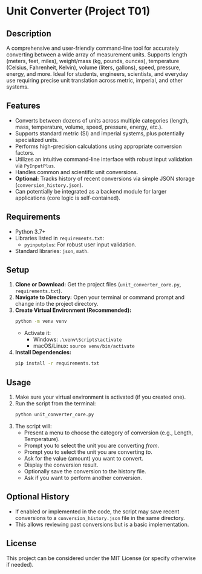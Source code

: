# Unit Converter (Project T01)

## Description

A comprehensive and user-friendly command-line tool for accurately converting between a wide array of measurement units. Supports length (meters, feet, miles), weight/mass (kg, pounds, ounces), temperature (Celsius, Fahrenheit, Kelvin), volume (liters, gallons), speed, pressure, energy, and more. Ideal for students, engineers, scientists, and everyday use requiring precise unit translation across metric, imperial, and other systems.

## Features

*   Converts between dozens of units across multiple categories (length, mass, temperature, volume, speed, pressure, energy, etc.).
*   Supports standard metric (SI) and imperial systems, plus potentially specialized units.
*   Performs high-precision calculations using appropriate conversion factors.
*   Utilizes an intuitive command-line interface with robust input validation via `PyInputPlus`.
*   Handles common and scientific unit conversions.
*   **Optional:** Tracks history of recent conversions via simple JSON storage (`conversion_history.json`).
*   Can potentially be integrated as a backend module for larger applications (core logic is self-contained).

## Requirements

*   Python 3.7+
*   Libraries listed in `requirements.txt`:
    *   `pyinputplus`: For robust user input validation.
*   Standard libraries: `json`, `math`.

## Setup

1.  **Clone or Download:** Get the project files (`unit_converter_core.py`, `requirements.txt`).
2.  **Navigate to Directory:** Open your terminal or command prompt and change into the project directory.
3.  **Create Virtual Environment (Recommended):**
    ```bash
    python -m venv venv
    ```
    *   Activate it:
        *   Windows: `.\venv\Scripts\activate`
        *   macOS/Linux: `source venv/bin/activate`
4.  **Install Dependencies:**
    ```bash
    pip install -r requirements.txt
    ```

## Usage

1.  Make sure your virtual environment is activated (if you created one).
2.  Run the script from the terminal:
    ```bash
    python unit_converter_core.py
    ```
3.  The script will:
    *   Present a menu to choose the category of conversion (e.g., Length, Temperature).
    *   Prompt you to select the unit you are converting *from*.
    *   Prompt you to select the unit you are converting *to*.
    *   Ask for the value (amount) you want to convert.
    *   Display the conversion result.
    *   Optionally save the conversion to the history file.
    *   Ask if you want to perform another conversion.

## Optional History

*   If enabled or implemented in the code, the script may save recent conversions to a `conversion_history.json` file in the same directory.
*   This allows reviewing past conversions but is a basic implementation.

## License

This project can be considered under the MIT License (or specify otherwise if needed).